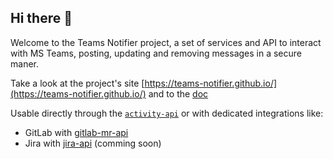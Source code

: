 ## Hi there 👋

Welcome to the Teams Notifier project, a set of services and API to interact with MS Teams, posting, updating and removing messages in a secure maner.

Take a look at the project's site [https://teams-notifier.github.io/](https://teams-notifier.github.io/) and to the [doc](https://teams-notifier.github.io/docs/)

Usable directly through the [`activity-api`](https://github.com/teams-notifier/activity-api) or with dedicated integrations like:
- GitLab with [gitlab-mr-api](https://github.com/teams-notifier/gitlab-mr-api)
- Jira with [jira-api](https://github.com/teams-notifier/jira-api) (comming soon)
